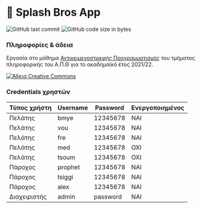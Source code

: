 # :rocket: Splash Bros App 

<img alt="GitHub last commit" src="https://img.shields.io/github/last-commit/akorkos/Project-in-OOP"> <img alt="GitHub code size in bytes" src="https://img.shields.io/github/languages/code-size/akorkos/Project-in-OOP">


### Πληροφορίες & άδεια
Εργασία στο μάθημα [Αντικειμενοστρεφής Προγραμματισμός](https://elearning.auth.gr/course/view.php?id=6551) του τμήματος πληροφορικής του Α.Π.Θ για το ακαδημαϊκό έτος 2021/22. <br />

<a rel="license" href="http://creativecommons.org/licenses/by-nc-nd/4.0/"><img alt="Άδεια Creative Commons" style="border-width:0" src="https://i.creativecommons.org/l/by-nc-nd/4.0/88x31.png" /></a><br />

### Credentials χρηστών

| Τύπος χρήστη  | Username      | Password     | Ενεργοποιημένος |
| ------------- | ------------- | -------------| ----------------|
| Πελάτης       | bmye          | 12345678     | ΝΑΙ             |
| Πελάτης       | vou           | 12345678     | ΝΑΙ             |
| Πελάτης       | fre           | 12345678     | ΝΑΙ             |
| Πελάτης       | med           | 12345678     | ΟΧΙ             |
| Πελάτης       | tsoum         | 12345678     | ΟΧΙ             |
| Πάροχος       | prophet       | 12345678     | ΝΑΙ             |
| Πάροχος       | tsiggi        | 12345678     | ΝΑΙ             |
| Πάροχος       | alex          | 12345678     | ΝΑΙ             |
| Διαχειριστής  | admin         | password     | ΝΑΙ             |
